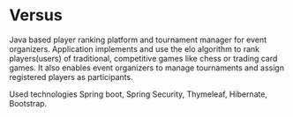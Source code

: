 # Versus
Java based player ranking platform and tournament manager for event organizers. Application implements and use the elo algorithm to rank 
players(users) of traditional, competitive games like chess or trading card games.
It also enables event organizers to manage tournaments and assign registered players as participants.

Used technologies
Spring boot, Spring Security, Thymeleaf, Hibernate, Bootstrap.
